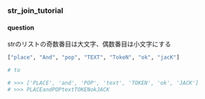 ### str_join_tutorial

#### question

strのリストの奇数番目は大文字、偶数番目は小文字にする

```python
["place", "And", "pop", "TEXT", "TokeN", "ok", "jacK"]

# to

# >>> ['PLACE', 'and', 'POP', 'text', 'TOKEN', 'ok', 'JACK']
# >>> PLACEandPOPtextTOKENokJACK
```
